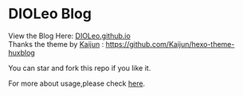 # DIOLeo Blog  

View the Blog Here: [DIOLeo.github.io](https://dioleo.github.io/)  
Thanks the theme by [Kaijun](https://github.com/Kaijun) : https://github.com/Kaijun/hexo-theme-huxblog  

You can star and fork this repo if you like it.  

For more about usage,please check [here](https://github.com/Kaijun/hexo-theme-huxblog).  
